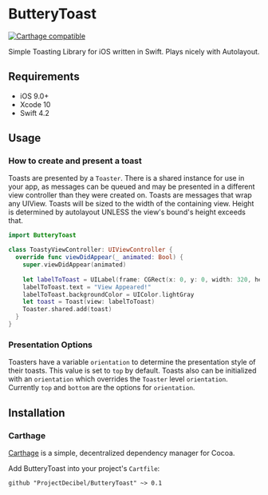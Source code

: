 # ButteryToast
<p align="left">
<a href="https://github.com/Carthage/Carthage"><img src="https://img.shields.io/badge/Carthage-compatible-4BC51D.svg?style=flat" alt="Carthage compatible" /></a>
</p>

Simple Toasting Library for iOS written in Swift.
Plays nicely with Autolayout.

## Requirements
- iOS 9.0+
- Xcode 10
- Swift 4.2

## Usage

### How to create and present a toast
Toasts are presented by a `Toaster`. There is a shared instance for use in your app, as messages can be queued and may be presented in a different view controller than they were created on.
Toasts are messages that wrap any UIView. Toasts will be sized to the width of the containing view. Height is determined by autolayout UNLESS the view's bound's height exceeds that.

```swift
import ButteryToast

class ToastyViewController: UIViewController {
  override func viewDidAppear(_ animated: Bool) {
    super.viewDidAppear(animated)
    
    let labelToToast = UILabel(frame: CGRect(x: 0, y: 0, width: 320, height: 44))
    labelToToast.text = "View Appeared!"
    labelToToast.backgroundColor = UIColor.lightGray
    let toast = Toast(view: labelToToast)
    Toaster.shared.add(toast)
  }
}
```

### Presentation Options
 Toasters have a variable `orientation` to determine the presentation style of their toasts.  This value is set to `top` by default.
 Toasts also can be initialized with an `orientation`  which overrides the `Toaster` level `orientation`.  Currently `top` and `bottom` are the options for `orientation`.

## Installation

### Carthage
[Carthage](https://github.com/Carthage/Carthage) is a simple, decentralized dependency manager for Cocoa.

Add ButteryToast into your project's `Cartfile`:

```ogdl
github "ProjectDecibel/ButteryToast" ~> 0.1
```
